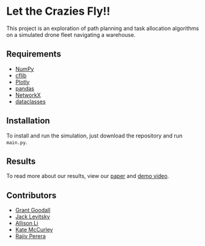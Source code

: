 # Let the Crazies Fly!!

This project is an exploration of path planning and task allocation algorithms on a simulated drone fleet navigating a warehouse.

## Requirements
- [NumPy](https://numpy.org/install/)
- [cflib](https://www.bitcraze.io/documentation/repository/crazyflie-lib-python/master/installation/install/)
- [Plotly](https://plotly.com/python/getting-started/)
- [pandas](https://pandas.pydata.org/docs/getting_started/install.html)
- [NetworkX](https://networkx.org/documentation/stable/install.html)
- [dataclasses](https://pypi.org/project/dataclasses/)

## Installation
To install and run the simulation, just download the repository and run `main.py`. 

## Results
To read more about our results, view our [paper](https://www.google.com/url?sa=t&rct=j&q=&esrc=s&source=web&cd=&cad=rja&uact=8&ved=2ahUKEwifgqaf7cX-AhV1KFkFHfbTCnIQtwJ6BAgPEAI&url=https%3A%2F%2Fwww.youtube.com%2Fwatch%3Fv%3Dq6EoRBvdVPQ&usg=AOvVaw0r0PqESuqJ32Hc15MSHJci) and [demo video](https://www.google.com/url?sa=t&rct=j&q=&esrc=s&source=web&cd=&cad=rja&uact=8&ved=2ahUKEwilltCT7cX-AhUTFVkFHds4AE0QwqsBegQIDRAE&url=https%3A%2F%2Fwww.youtube.com%2Fwatch%3Fv%3DdQw4w9WgXcQ&usg=AOvVaw0aHtehaphMhOCAkCydRLZU). 

## Contributors
- [Grant Goodall](https://github.com/GrantGoodall)
- [Jack Levitsky](https://github.com/jlevitsky)
- [Allison Li](https://github.com/al-li-son)
- [Kate McCurley](https://github.com/cmccurley22)
- [Rajiv Perera](https://github.com/JohnnyMaBoi)
